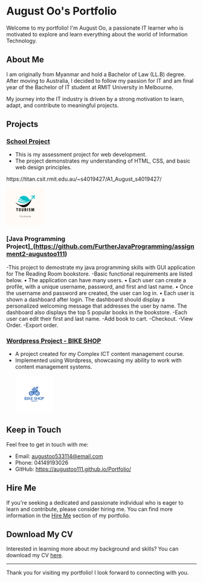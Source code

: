 # August Oo's Portfolio

<p align="none">
 
</p>

Welcome to my portfolio! I'm August Oo, a passionate IT learner who is motivated to explore and learn everything about the world of Information Technology.

## About Me

I am originally from Myanmar and hold a Bachelor of Law (LL.B) degree. After moving to Australia, I decided to follow my passion for IT and am final year of the Bachelor of IT student at RMIT University in Melbourne.

My journey into the IT industry is driven by a strong motivation to learn, adapt, and contribute to meaningful projects.

## Projects

### [School Project](https://titan.csit.rmit.edu.au/~s4019427/Aug3-AugustOos_4019427/)
- This is my assessment project for web development.
- The project demonstrates my understanding of HTML, CSS, and basic web design principles.
<p align="none">
 https://titan.csit.rmit.edu.au/~s4019427/A1_August_s4019427/</p>
 <p>
  <img src="A1_AugustOo_s4019427/images/tourism.png" alt="Project 1" style="width:100px;">
</p>

### [Java Programming Project]_(https://github.com/FurtherJavaProgramming/assignment2-augustoo111)
<p align="none">
-This project to demostrate my java programming skills with GUI application for The Reading Room
bookstore.
-Basic functional requirements are listed below.
• The application can have many users.
• Each user can create a profile, with a unique username, password, and first and last name.
• Once the username and password are created, the user can log in.
• Each user is shown a dashboard after login. The dashboard should display a personalized
welcoming message that addresses the user by name. The dashboard also displays the
top 5 popular books in the bookstore. 
 -Each user can edit their first and last name.
 -Add book to cart.
 -Checkout.
 -View Order.
 -Export order.
</p>

### [Wordpress Project - BIKE SHOP](http://localhost/testsite/)
- A project created for my Complex ICT content management course.
- Implemented using Wordpress, showcasing my ability to work with content management systems.
   <p align="none">
  <img src="images/bikeshop.png" alt="Project 1" style="width:100px;">
</p>

## Keep in Touch

Feel free to get in touch with me:
- Email: augustoo533114@email.com
- Phone: 04149193026
- GitHub: https://augustoo111.github.io/Portfolio/

## Hire Me

If you're seeking a dedicated and passionate individual who is eager to learn and contribute, please consider hiring me. You can find more information in the [Hire Me](hireme.html) section of my portfolio.

## Download My CV

Interested in learning more about my background and skills? You can download my CV [here](images/CV.pdf).

---

Thank you for visiting my portfolio! I look forward to connecting with you.
